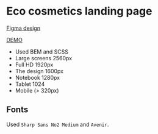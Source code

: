 # Eco cosmetics landing page
[Figma design](https://www.figma.com/file/Fz588JKGuPS2Bk21De4KE5/brand_of_eco-cosmetics-(Edit)?node-id=1%3A2)

[DEMO](https://saperzp.github.io/Eco_cosmetics/)

- Used BEM and SCSS
- Large screens 2560px
- Full HD 1920px
- The design 1600px
- Notebook 1280px
- Tablet 1024
- Mobile (> 320px)

## Fonts
Used `Sharp Sans No2 Medium` and `Avenir`.
